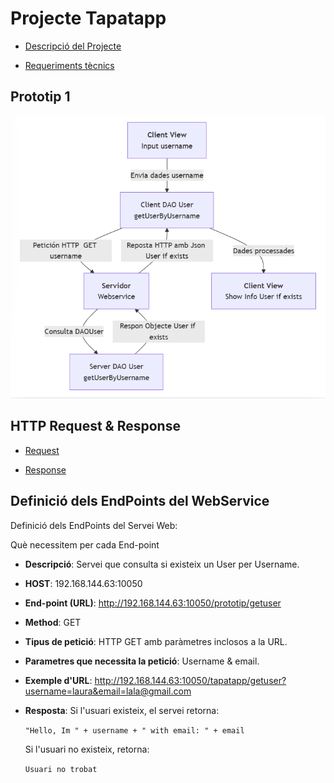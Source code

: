 # Projecte Tapatapp 
- [Descripció del Projecte](Informació/descripcio.md)

- [Requeriments tècnics](Informació/Requeriments.md)

## Prototip 1
![Diagrama 1](<Prototip Diagrama 1/diagramaPrototip1.png>)

## HTTP Request & Response

- [Request](HTTP/http.request.md)

- [Response](HTTP/http.response.md)


## Definició dels EndPoints del WebService
Definició dels EndPoints del Servei Web:

Què necessitem per cada End-point

- <b>Descripció</b>: Servei que consulta si existeix un User per Username.
- <b>HOST</b>: 192.168.144.63:10050
- <b>End-point (URL)</b>: http://192.168.144.63:10050/prototip/getuser
- <b>Method</b>: GET
- <b>Tipus de petició</b>: HTTP GET amb paràmetres inclosos a la URL.
- <b>Parametres que necessita la petició</b>: Username & email.
- <b>Exemple d'URL</b>: http://192.168.144.63:10050/tapatapp/getuser?username=laura&email=lala@gmail.com
- <b>Resposta</b>: Si l'usuari existeix, el servei retorna: 
         
    ```"Hello, Im " + username + " with email: " + email```

    Si l'usuari no existeix, retorna:    

    ```Usuari no trobat```